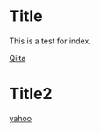 
# Title

This is a test for index.

[Qiita](./index2.md "Qiita")

# Title2

[yahoo](http://www.yahoo.co.jp "yahoo")
